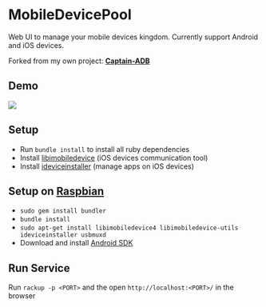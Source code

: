 MobileDevicePool
===========

Web UI to manage your mobile devices kingdom.  Currently support Android and iOS devices.

Forked from my own project: [**Captain-ADB**](https://github.com/thyrlian/Captain-ADB)

## Demo
<img src="https://github.com/thyrlian/MobileDevicePool/blob/master/public/img/demo.png">

## Setup

* Run `bundle install` to install all ruby dependencies
* Install [libimobiledevice](https://github.com/libimobiledevice/libimobiledevice) (iOS devices communication tool)
* Install [ideviceinstaller](https://github.com/libimobiledevice/ideviceinstaller) (manage apps on iOS devices)

## Setup on [Raspbian](https://www.raspberrypi.org/downloads/raspbian/)

* `sudo gem install bundler`
* `bundle install`
* `sudo apt-get install libimobiledevice4 libimobiledevice-utils ideviceinstaller usbmuxd`
* Download and install [Android SDK](https://developer.android.com/studio/index.html)

## Run Service

Run `rackup -p <PORT>` and the open `http://localhost:<PORT>/` in the browser 

